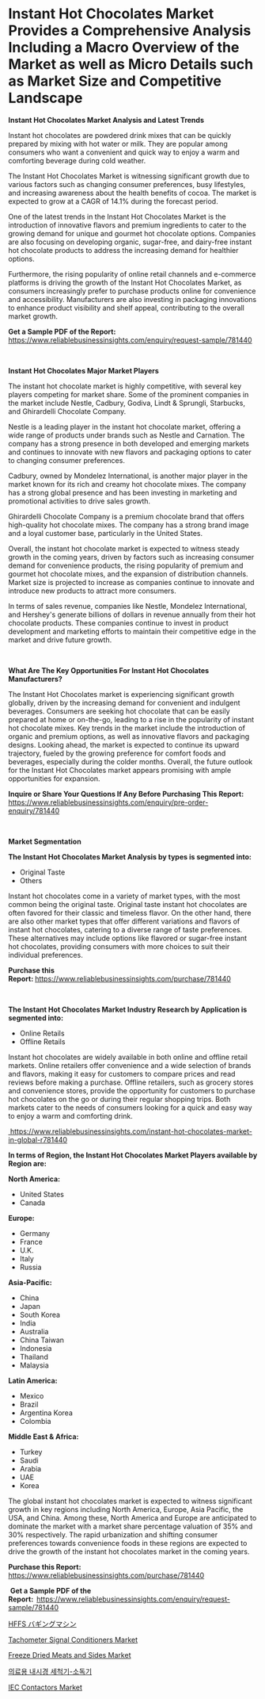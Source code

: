 <p><h1>Instant Hot Chocolates Market Provides a Comprehensive Analysis Including a Macro Overview of the Market as well as Micro Details such as Market Size and Competitive Landscape</h1></p><p><strong>Instant Hot Chocolates Market Analysis and Latest Trends</strong></p>
<p><p>Instant hot chocolates are powdered drink mixes that can be quickly prepared by mixing with hot water or milk. They are popular among consumers who want a convenient and quick way to enjoy a warm and comforting beverage during cold weather.</p><p>The Instant Hot Chocolates Market is witnessing significant growth due to various factors such as changing consumer preferences, busy lifestyles, and increasing awareness about the health benefits of cocoa. The market is expected to grow at a CAGR of 14.1% during the forecast period.</p><p>One of the latest trends in the Instant Hot Chocolates Market is the introduction of innovative flavors and premium ingredients to cater to the growing demand for unique and gourmet hot chocolate options. Companies are also focusing on developing organic, sugar-free, and dairy-free instant hot chocolate products to address the increasing demand for healthier options.</p><p>Furthermore, the rising popularity of online retail channels and e-commerce platforms is driving the growth of the Instant Hot Chocolates Market, as consumers increasingly prefer to purchase products online for convenience and accessibility. Manufacturers are also investing in packaging innovations to enhance product visibility and shelf appeal, contributing to the overall market growth.</p></p>
<p><strong>Get a Sample PDF of the Report:&nbsp;</strong> <a href="https://www.reliablebusinessinsights.com/enquiry/request-sample/781440">https://www.reliablebusinessinsights.com/enquiry/request-sample/781440</a></p>
<p>&nbsp;</p>
<p><strong>Instant Hot Chocolates Major Market Players</strong></p>
<p><p>The instant hot chocolate market is highly competitive, with several key players competing for market share. Some of the prominent companies in the market include Nestle, Cadbury, Godiva, Lindt & Sprungli, Starbucks, and Ghirardelli Chocolate Company.</p><p>Nestle is a leading player in the instant hot chocolate market, offering a wide range of products under brands such as Nestle and Carnation. The company has a strong presence in both developed and emerging markets and continues to innovate with new flavors and packaging options to cater to changing consumer preferences.</p><p>Cadbury, owned by Mondelez International, is another major player in the market known for its rich and creamy hot chocolate mixes. The company has a strong global presence and has been investing in marketing and promotional activities to drive sales growth.</p><p>Ghirardelli Chocolate Company is a premium chocolate brand that offers high-quality hot chocolate mixes. The company has a strong brand image and a loyal customer base, particularly in the United States.</p><p>Overall, the instant hot chocolate market is expected to witness steady growth in the coming years, driven by factors such as increasing consumer demand for convenience products, the rising popularity of premium and gourmet hot chocolate mixes, and the expansion of distribution channels. Market size is projected to increase as companies continue to innovate and introduce new products to attract more consumers.</p><p>In terms of sales revenue, companies like Nestle, Mondelez International, and Hershey's generate billions of dollars in revenue annually from their hot chocolate products. These companies continue to invest in product development and marketing efforts to maintain their competitive edge in the market and drive future growth.</p></p>
<p>&nbsp;</p>
<p><strong>What Are The Key Opportunities For Instant Hot Chocolates Manufacturers?</strong></p>
<p><p>The Instant Hot Chocolates market is experiencing significant growth globally, driven by the increasing demand for convenient and indulgent beverages. Consumers are seeking hot chocolate that can be easily prepared at home or on-the-go, leading to a rise in the popularity of instant hot chocolate mixes. Key trends in the market include the introduction of organic and premium options, as well as innovative flavors and packaging designs. Looking ahead, the market is expected to continue its upward trajectory, fueled by the growing preference for comfort foods and beverages, especially during the colder months. Overall, the future outlook for the Instant Hot Chocolates market appears promising with ample opportunities for expansion.</p></p>
<p><strong>Inquire or Share Your Questions If Any Before Purchasing This Report:</strong> <a href="https://www.reliablebusinessinsights.com/enquiry/pre-order-enquiry/781440">https://www.reliablebusinessinsights.com/enquiry/pre-order-enquiry/781440</a></p>
<p>&nbsp;</p>
<p><strong>Market Segmentation</strong></p>
<p><strong>The Instant Hot Chocolates Market Analysis by types is segmented into:</strong></p>
<p><ul><li>Original Taste</li><li>Others</li></ul></p>
<p><p>Instant hot chocolates come in a variety of market types, with the most common being the original taste. Original taste instant hot chocolates are often favored for their classic and timeless flavor. On the other hand, there are also other market types that offer different variations and flavors of instant hot chocolates, catering to a diverse range of taste preferences. These alternatives may include options like flavored or sugar-free instant hot chocolates, providing consumers with more choices to suit their individual preferences.</p></p>
<p><strong>Purchase this Report:&nbsp;</strong><a href="https://www.reliablebusinessinsights.com/purchase/781440">https://www.reliablebusinessinsights.com/purchase/781440</a></p>
<p>&nbsp;</p>
<p><strong>The Instant Hot Chocolates Market Industry Research by Application is segmented into:</strong></p>
<p><ul><li>Online Retails</li><li>Offline Retails</li></ul></p>
<p><p>Instant hot chocolates are widely available in both online and offline retail markets. Online retailers offer convenience and a wide selection of brands and flavors, making it easy for customers to compare prices and read reviews before making a purchase. Offline retailers, such as grocery stores and convenience stores, provide the opportunity for customers to purchase hot chocolates on the go or during their regular shopping trips. Both markets cater to the needs of consumers looking for a quick and easy way to enjoy a warm and comforting drink.</p></p>
<p><a href="https://www.reliablebusinessinsights.com/instant-hot-chocolates-market-in-global-r781440">&nbsp;https://www.reliablebusinessinsights.com/instant-hot-chocolates-market-in-global-r781440</a></p>
<p><strong>In terms of Region, the Instant Hot Chocolates Market Players available by Region are:</strong></p>
<p>
    <p> <strong> North America: </strong>
        <ul>
            <li>United States</li>
            <li>Canada</li>
        </ul>
        </p> 
    <p> <strong> Europe: </strong>
        <ul>
            <li>Germany</li>
            <li>France</li>
            <li>U.K.</li>
            <li>Italy</li>
            <li>Russia</li>
        </ul>
        </p> 
    <p> <strong> Asia-Pacific: </strong>
        <ul>
            <li>China</li>
            <li>Japan</li>
            <li>South Korea</li>
            <li>India</li>
            <li>Australia</li>
            <li>China Taiwan</li>
            <li>Indonesia</li>
            <li>Thailand</li>
            <li>Malaysia</li>
        </ul>
        </p> 
    <p> <strong> Latin America: </strong>
        <ul>
            <li>Mexico</li>
            <li>Brazil</li>
            <li>Argentina Korea</li>
            <li>Colombia</li>
        </ul>
        </p> 
    <p> <strong> Middle East & Africa: </strong>
        <ul>
            <li>Turkey</li>
            <li>Saudi</li>
            <li>Arabia</li>
            <li>UAE</li>
            <li>Korea</li>
        </ul>
    </p>
    </p>
<p><p>The global instant hot chocolates market is expected to witness significant growth in key regions including North America, Europe, Asia Pacific, the USA, and China. Among these, North America and Europe are anticipated to dominate the market with a market share percentage valuation of 35% and 30% respectively. The rapid urbanization and shifting consumer preferences towards convenience foods in these regions are expected to drive the growth of the instant hot chocolates market in the coming years.</p></p>
<p><strong>Purchase this Report: </strong><a href="https://www.reliablebusinessinsights.com/purchase/781440">https://www.reliablebusinessinsights.com/purchase/781440</a></p>
<p>&nbsp;<strong>Get a Sample PDF of the Report:&nbsp;&nbsp;</strong><a href="https://www.reliablebusinessinsights.com/enquiry/request-sample/781440">https://www.reliablebusinessinsights.com/enquiry/request-sample/781440</a></p>
<p><strong></strong></p>
<p><p><a href="https://github.com/SimeonBode1/Market-Research-Report-List-1/blob/main/2779124110810.md">HFFS バギングマシン</a></p><p><a href="https://github.com/ruddyyedelwadw/Market-Research-Report-List-2/blob/main/tachometer-signal-conditioners-market.md">Tachometer Signal Conditioners Market</a></p><p><a href="https://github.com/lorenzaSchmeler/Market-Research-Report-List-1/blob/main/freeze-dried-meats-and-sides-market.md">Freeze Dried Meats and Sides Market</a></p><p><a href="https://github.com/Nicolasrown5/Market-Research-Report-List-1/blob/main/6222093105559.md">의료용 내시경 세척기-소독기</a></p><p><a href="https://issuu.com/reportprime-2/docs/iec-contactors-market-size-2030.pptx">IEC Contactors Market</a></p></p>